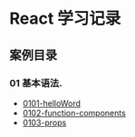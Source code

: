 # React 学习记录

## 案例目录

### 01 基本语法.

+ [0101-helloWord](./src/views/0101-helloWord)
+ [0102-function-components](./src/views/0102-function-components)
+ [0103-props](./src/views/0103-props)